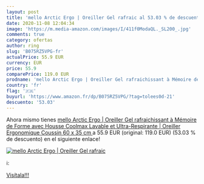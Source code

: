 ```yaml
---
layout: post
title: 'mello Arctic Ergo | Oreiller Gel rafraic al 53.03 % de descuento'
date: 2020-11-08 12:04:34
image: 'https://m.media-amazon.com/images/I/411f0ModaQL._SL200_.jpg'
comments: true
category: ofertas
author: ring
slug: 'B075RZ5VPG-fr'
actualPrice: 55.9 EUR
currency: EUR
price: 55.9
comparePrice: 119.0 EUR
prodname: 'mello Arctic Ergo | Oreiller Gel rafraichissant à Mémoire de Forme avec Housse Coolmax Lavable et Ultra-Respirante | Oreiller Ergonomique  Coussin 60 x 35 cm '
country: 'fr'
flag: '🇫🇷'
buyurl: 'https://www.amazon.fr/dp/B075RZ5VPG/?tag=tolees0d-21'
descuento: '53.03'
---
```


Ahora mismo tienes [mello Arctic Ergo | Oreiller Gel rafraichissant à Mémoire de Forme avec Housse Coolmax Lavable et Ultra-Respirante | Oreiller Ergonomique  Coussin 60 x 35 cm ](https://www.amazon.fr/dp/B075RZ5VPG/?tag=tolees0d-21) a 55.9 EUR (original: 119.0 EUR) (53.03 %  de descuento) en el siguiente enlace!

[![mello Arctic Ergo | Oreiller Gel rafraic](https://m.media-amazon.com/images/I/411f0ModaQL._SL200_.jpg)](https://www.amazon.fr/dp/B075RZ5VPG/?tag=tolees0d-21)

ℹ️:


[Visítala!!!](https://www.amazon.fr/dp/B075RZ5VPG/?tag=tolees0d-21)
